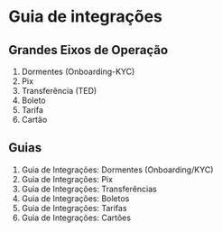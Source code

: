 # Guia de integrações

## Grandes Eixos de Operação

1. Dormentes (Onboarding-KYC)
2. Pix
3. Transferência (TED)
4. Boleto
5. Tarifa
6. Cartão

## Guias

1. Guia de Integrações: Dormentes (Onboarding/KYC)
2. Guia de Integrações: Pix
3. Guia de Integrações: Transferências
4. Guia de Integrações: Boletos
5. Guia de Integrações: Tarifas
6. Guia de Integrações: Cartões
